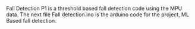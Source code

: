 Fall Detection P1 is a threshold based fall detection code using the MPU data.
The next file Fall detection.ino is the arduino code for the project, ML Based fall detection.
